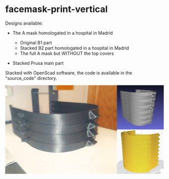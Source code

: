 # facemask-print-vertical

Designs available:

- The A mask homologated in a hospital in Madrid
  - Original B1 part
  - Stacked B2 part homologated in a hospital in Madrid
  - The full A mask but WITHOUT the top covers

- Stacked Prusa main part

Stacked with OpenScad software, the code is available in the "source_code" directory.

![](photo.jpg)

